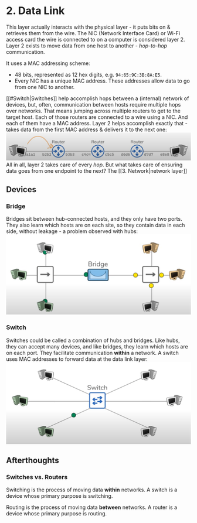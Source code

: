 # 2. Data Link

This layer actually interacts with the physical layer - it puts bits on & retrieves them from the wire. The NIC (Network Interface Card) or Wi-Fi access card the wire is connected to on a computer is considered layer 2. Layer 2 exists to move data from one host to another - *hop-to-hop* communication.

It uses a MAC addressing scheme:
- 48 bits, represented as 12 hex digits, e.g. `94:65:9C:3B:8A:E5`.
- Every NIC has a unique MAC address. These addresses allow data to go from one NIC to another.

[[#Switch|Switches]] help accomplish hops between a (internal) network of devices, but, often, communication between hosts require multiple hops over networks. That means jumping across multiple routers to get to the target host. Each of those routers are connected to a wire using a NIC. And each of them have a MAC address. Layer 2 helps accomplish exactly that - takes data from the first MAC address & delivers it to the next one:  
![mac address hop|500](/assets/2025-08-15-20-58-52.png)  
All in all, layer 2 takes care of every *hop*. But what takes care of ensuring data goes from one endpoint to the next? The [[3. Network|network layer]]

## Devices

### Bridge

Bridges sit between hub-connected hosts, and they only have two ports. They also learn which hosts are on each site, so they contain data in each side, without leakage - a problem observed with hubs:  
![communication via hubs|500](/assets/2025-08-15-19-32-18.png)

### Switch

Switches could be called a combination of hubs and bridges. Like hubs, they can accept many devices, and like bridges, they learn which hosts are on each port. They facilitate communication **within** a network. A switch uses MAC addresses to forward data at the data link layer:  
![communication via switches|500](/assets/2025-08-15-19-38-05.png)

## Afterthoughts

### Switches vs. Routers

Switching is the process of moving data **within** networks. A switch is a device whose primary purpose is switching.

Routing is the process of moving data **between** networks. A router is a device whose primary purpose is routing.
